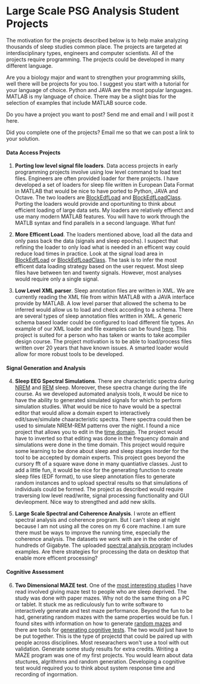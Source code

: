 Large Scale PSG Analysis Student Projects
=========================================
The motivation for the projects described below is to help make analyzing thousands of sleep studies common place. The projects are targeted at interdisciplinary types, engineers and computer scientists. All of the projects require programming. The projects could be developed in many different language. 

Are you a biology major and want to strengthen your programming skills, well there will be projects for you too. I suggest you start with a tutorial for your language of choice.  Python and JAVA are the most popular languages. MATLAB is my language of choice. There may be a slight bias for the selection of examples that include MATLAB source code.


Do you have a project you want to post? Send me and email and I will post it here. 

Did you complete one of the projects? Email me so that we can post a link to your solution.


#### Data Access Projects

1. **Porting low level signal file loaders**. Data access projects in early programming projects involve using low level command to load text files. Engineers are often provided loader for there projects.  I have developed a set of loaders for sleep file written in European Data Format in MATLAB that would be nice to have ported to Python, JAVA and Octave.  The two loaders are [BlockEdfLoad](https://github.com/DennisDean/BlockEdfLoad/blob/master/README.md) and [BlockEdfLoadClass](https://github.com/DennisDean/BlockEdfLoadClass/blob/master/README.md). Porting the loaders would provide and oportuniting to think about efficient loading of large data sets. My loaders are relatively effienct and use many modern MATLAB features. You will have to work through the MATLB syntax and find parallels in a second language. What fun! 

2. **More Efficent Load**. The loaders mentioned above, load all the data and only pass back the data (signals and sleep epochs). I suspect that refining the loader to only load what is needed in an efficent way could reduce load times in practice. Look at the signal load area in [BlockEdfLoad](https://github.com/DennisDean/BlockEdfLoad/blob/master/README.md) or [BlockEdfLoadClass](https://github.com/DennisDean/BlockEdfLoadClass/blob/master/README.md). The task is to infer the most efficent data loading strategy based on the user request. Most sleep files have between ten and twenty signals.  However, most analyses would require only a single signal.

3. **Low Level XML parser**.  Sleep annotation files are written in XML. We are currently reading the XML file from within MATLAB with a JAVA interface provide by MATLAB.  A low level parser that allowed the schema to be inferred would allow us to load and check according to a schema.  There are several types of sleep annotation files written in XML.  A generic schema based loader could be configured to load different file types.  An example of our XML loader and file examples can be found [here](https://github.com/DennisDean/LoadCompumedicsAnnotationsClass). This project is suited for a person who has taken or wants to take acompiler design course.  The project motivation is to be able to load/process files written over 20 years that have known issues.  A smarted loader would allow for more robust tools to be developed.

#### Signal Generation and Analysis

4. **Sleep EEG Spectral Simulations**. There are characteristic spectra during [NREM](http://en.wikipedia.org/wiki/Non-rapid_eye_movement_sleep) and [REM](http://en.wikipedia.org/wiki/Rapid_eye_movement_sleep) sleep. Moreover, these spectra change during the life course.  As we developed automated analysis tools, it would be nice to have the ability to generated simulated signals for which to perform simulation studies. What would be nice to have would be a spectral editor that would allow a domain expert to interactively edit/save/simulate chaaracteristic spectra.  There spectra could then be used to simulate NREM-REM patterns over the night. I found a nice project that allows you to edit in the [time domain](http://www.mathworks.com/matlabcentral/fileexchange/23526-waveform-generator-gui).  The project would have to inverted so that editing was done in the frequency domain and simulations were done in the time domain. This project would require some learning to be done about sleep and sleep stages inorder for the tool to be accepted by domain experts. This project goes beyond the cursory fft of a square wave done in many quantiative classes. Just to add a little fun, it would be nice for the generating function to create sleep files (EDF format), to use sleep annotation files to generate random instances and to upload spectral results so that simulations of individuals could be formed. The project as described would require traversing low level read/write, signal processing functionality and GUI devleopment. Nice way to strengthed and add new skills. 

5. **Large Scale Spectral and Coherence Analysis**. I wrote an effient spectral analysis and coherence program.  But I can't sleep at night because I am not using all the cores on my 6 core machine.  I am sure there must be ways to improve the running time, especially the coherence analysis. The datasets we work with are in the order of hundreds of Gigabyte. The uploaded [spectral analysis program](https://github.com/DennisDean/SpectralTrainFig/blob/master/README.md) includes examples. Are there strategies for processing the data on desktop that enable more efficent processing?

#### Cognitive Assessment

6. **Two Dimensional MAZE test**.  One of the [most interesting studies](http://onlinelibrary.wiley.com/doi/10.1111/j.1365-2869.2005.00484.x/full) I have read involved giving maze test to people who are sleep deprived.  The study was done with paper mazes. Why not do the same thing on a PC or tablet. It stuck me as rediculously fun to write software to interactively generate and test maze performance. Beyond the fun to be had, generating random mazes with the same properties would be fun. I found sites with information on how to generate [random mazes](http://www.mathworks.com/matlabcentral/fileexchange/6705-maze) and there are tools for [generating cognitive tests](https://psychtoolbox.org/HomePage). The two would just have to be put together.  This is the type of projectd that could be paired up with people across disciplines.  Most researachers won't use a tool with out validation.  Generate some study results for extra credits. Writing a MAZE program was one of my first projects.  You would learn about data stuctures, algrithmns and random generation. Developing a cognitive test would required you to think about system response time and recording of ingormation.
